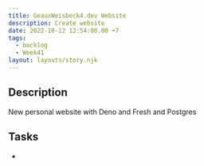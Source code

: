 ```yaml
---
title: GeauxWeisbeck4.dev Website
description: Create website
date: 2022-10-12 12:54:00.00 +7
tags:
  - backlog
  - Week41
layout: layouts/story.njk
---
```

## Description

New personal website with Deno and Fresh and Postgres

## Tasks

- 
